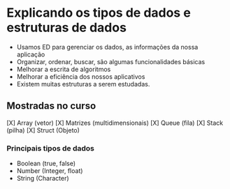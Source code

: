 # Explicando os tipos de dados e estruturas de dados

* Usamos ED para gerenciar os dados, as informações da nossa aplicação 
* Organizar, ordenar, buscar, são algumas funcionalidades básicas
* Melhorar a escrita de algoritmos
* Melhorar a eficiência dos nossos aplicativos
* Existem muitas estruturas a serem estudadas.

## Mostradas no curso

[X] Array (vetor)
[X] Matrizes (multidimensionais)
[X] Queue (fila)
[X] Stack (pilha)
[X] Struct (Objeto)

### Principais tipos de dados

* Boolean (true, false)
* Number (Integer, float)
* String (Character)
